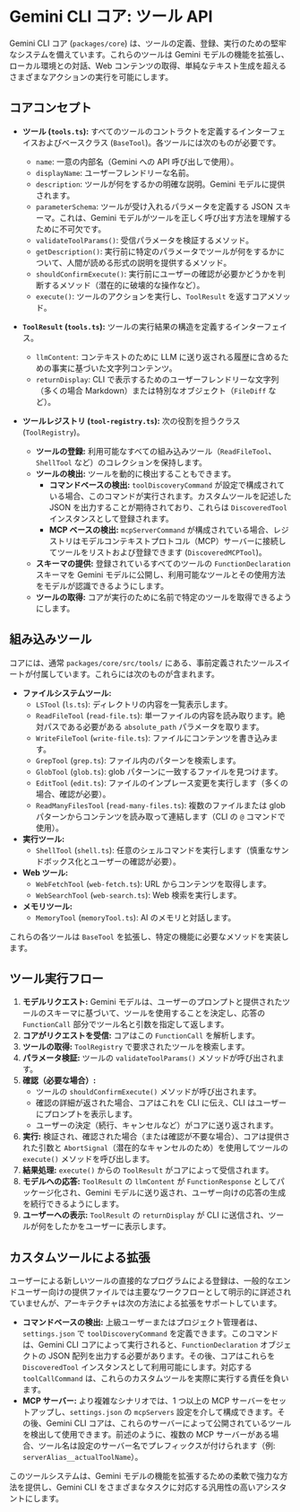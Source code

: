 # Gemini CLI コア: ツール API

Gemini CLI コア (`packages/core`) は、ツールの定義、登録、実行のための堅牢なシステムを備えています。これらのツールは Gemini モデルの機能を拡張し、ローカル環境との対話、Web コンテンツの取得、単純なテキスト生成を超えるさまざまなアクションの実行を可能にします。

## コアコンセプト

- **ツール (`tools.ts`):** すべてのツールのコントラクトを定義するインターフェイスおよびベースクラス (`BaseTool`)。各ツールには次のものが必要です。

  - `name`: 一意の内部名（Gemini への API 呼び出しで使用）。
  - `displayName`: ユーザーフレンドリーな名前。
  - `description`: ツールが何をするかの明確な説明。Gemini モデルに提供されます。
  - `parameterSchema`: ツールが受け入れるパラメータを定義する JSON スキーマ。これは、Gemini モデルがツールを正しく呼び出す方法を理解するために不可欠です。
  - `validateToolParams()`: 受信パラメータを検証するメソッド。
  - `getDescription()`: 実行前に特定のパラメータでツールが何をするかについて、人間が読める形式の説明を提供するメソッド。
  - `shouldConfirmExecute()`: 実行前にユーザーの確認が必要かどうかを判断するメソッド（潜在的に破壊的な操作など）。
  - `execute()`: ツールのアクションを実行し、`ToolResult` を返すコアメソッド。

- **`ToolResult` (`tools.ts`):** ツールの実行結果の構造を定義するインターフェイス。

  - `llmContent`: コンテキストのために LLM に送り返される履歴に含めるための事実に基づいた文字列コンテンツ。
  - `returnDisplay`: CLI で表示するためのユーザーフレンドリーな文字列（多くの場合 Markdown）または特別なオブジェクト（`FileDiff` など）。

- **ツールレジストリ (`tool-registry.ts`):** 次の役割を担うクラス (`ToolRegistry`)。
  - **ツールの登録:** 利用可能なすべての組み込みツール（`ReadFileTool`、`ShellTool` など）のコレクションを保持します。
  - **ツールの検出:** ツールを動的に検出することもできます。
    - **コマンドベースの検出:** `toolDiscoveryCommand` が設定で構成されている場合、このコマンドが実行されます。カスタムツールを記述した JSON を出力することが期待されており、これらは `DiscoveredTool` インスタンスとして登録されます。
    - **MCP ベースの検出:** `mcpServerCommand` が構成されている場合、レジストリはモデルコンテキストプロトコル（MCP）サーバーに接続してツールをリストおよび登録できます (`DiscoveredMCPTool`)。
  - **スキーマの提供:** 登録されているすべてのツールの `FunctionDeclaration` スキーマを Gemini モデルに公開し、利用可能なツールとその使用方法をモデルが認識できるようにします。
  - **ツールの取得:** コアが実行のために名前で特定のツールを取得できるようにします。

## 組み込みツール

コアには、通常 `packages/core/src/tools/` にある、事前定義されたツールスイートが付属しています。これらには次のものが含まれます。

- **ファイルシステムツール:**
  - `LSTool` (`ls.ts`): ディレクトリの内容を一覧表示します。
  - `ReadFileTool` (`read-file.ts`): 単一ファイルの内容を読み取ります。絶対パスである必要がある `absolute_path` パラメータを取ります。
  - `WriteFileTool` (`write-file.ts`): ファイルにコンテンツを書き込みます。
  - `GrepTool` (`grep.ts`): ファイル内のパターンを検索します。
  - `GlobTool` (`glob.ts`): glob パターンに一致するファイルを見つけます。
  - `EditTool` (`edit.ts`): ファイルのインプレース変更を実行します（多くの場合、確認が必要）。
  - `ReadManyFilesTool` (`read-many-files.ts`): 複数のファイルまたは glob パターンからコンテンツを読み取って連結します（CLI の `@` コマンドで使用）。
- **実行ツール:**
  - `ShellTool` (`shell.ts`): 任意のシェルコマンドを実行します（慎重なサンドボックス化とユーザーの確認が必要）。
- **Web ツール:**
  - `WebFetchTool` (`web-fetch.ts`): URL からコンテンツを取得します。
  - `WebSearchTool` (`web-search.ts`): Web 検索を実行します。
- **メモリツール:**
  - `MemoryTool` (`memoryTool.ts`): AI のメモリと対話します。

これらの各ツールは `BaseTool` を拡張し、特定の機能に必要なメソッドを実装します。

## ツール実行フロー

1.  **モデルリクエスト:** Gemini モデルは、ユーザーのプロンプトと提供されたツールのスキーマに基づいて、ツールを使用することを決定し、応答の `FunctionCall` 部分でツール名と引数を指定して返します。
2.  **コアがリクエストを受信:** コアはこの `FunctionCall` を解析します。
3.  **ツールの取得:** `ToolRegistry` で要求されたツールを検索します。
4.  **パラメータ検証:** ツールの `validateToolParams()` メソッドが呼び出されます。
5.  **確認（必要な場合）:**
    - ツールの `shouldConfirmExecute()` メソッドが呼び出されます。
    - 確認の詳細が返された場合、コアはこれを CLI に伝え、CLI はユーザーにプロンプトを表示します。
    - ユーザーの決定（続行、キャンセルなど）がコアに送り返されます。
6.  **実行:** 検証され、確認された場合（または確認が不要な場合）、コアは提供された引数と `AbortSignal`（潜在的なキャンセルのため）を使用してツールの `execute()` メソッドを呼び出します。
7.  **結果処理:** `execute()` からの `ToolResult` がコアによって受信されます。
8.  **モデルへの応答:** `ToolResult` の `llmContent` が `FunctionResponse` としてパッケージ化され、Gemini モデルに送り返され、ユーザー向けの応答の生成を続行できるようにします。
9.  **ユーザーへの表示:** `ToolResult` の `returnDisplay` が CLI に送信され、ツールが何をしたかをユーザーに表示します。

## カスタムツールによる拡張

ユーザーによる新しいツールの直接的なプログラムによる登録は、一般的なエンドユーザー向けの提供ファイルでは主要なワークフローとして明示的に詳述されていませんが、アーキテクチャは次の方法による拡張をサポートしています。

- **コマンドベースの検出:** 上級ユーザーまたはプロジェクト管理者は、`settings.json` で `toolDiscoveryCommand` を定義できます。このコマンドは、Gemini CLI コアによって実行されると、`FunctionDeclaration` オブジェクトの JSON 配列を出力する必要があります。その後、コアはこれらを `DiscoveredTool` インスタンスとして利用可能にします。対応する `toolCallCommand` は、これらのカスタムツールを実際に実行する責任を負います。
- **MCP サーバー:** より複雑なシナリオでは、1 つ以上の MCP サーバーをセットアップし、`settings.json` の `mcpServers` 設定を介して構成できます。その後、Gemini CLI コアは、これらのサーバーによって公開されているツールを検出して使用できます。前述のように、複数の MCP サーバーがある場合、ツール名は設定のサーバー名でプレフィックスが付けられます（例: `serverAlias__actualToolName`）。

このツールシステムは、Gemini モデルの機能を拡張するための柔軟で強力な方法を提供し、Gemini CLI をさまざまなタスクに対応する汎用性の高いアシスタントにします。
